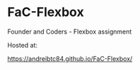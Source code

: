 # FaC-Flexbox
Founder and Coders - Flexbox assignment

Hosted at:

https://andreibtc84.github.io/FaC-Flexbox/

